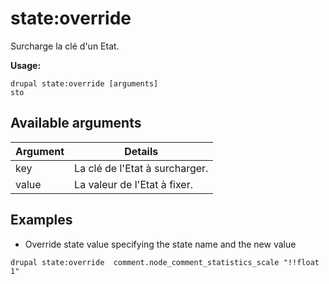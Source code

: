 # state:override
Surcharge la clé d'un Etat.

**Usage:**
```
drupal state:override [arguments]
sto
```

## Available arguments
Argument | Details
---------|-------------
key | La clé de l'Etat à surcharger.
value | La valeur de l'Etat à fixer.

## Examples
* Override state value specifying the state name and the new value
```
drupal state:override  comment.node_comment_statistics_scale "!!float 1"
```
